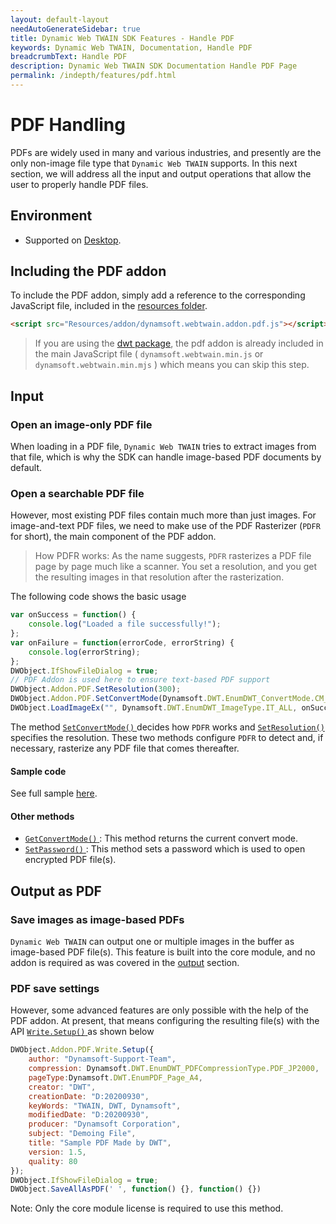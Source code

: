 ```yaml
---
layout: default-layout
needAutoGenerateSidebar: true
title: Dynamic Web TWAIN SDK Features - Handle PDF
keywords: Dynamic Web TWAIN, Documentation, Handle PDF
breadcrumbText: Handle PDF
description: Dynamic Web TWAIN SDK Documentation Handle PDF Page
permalink: /indepth/features/pdf.html
---
```


# PDF Handling 

PDFs are widely used in many and various industries, and presently are the only non-image file type that `Dynamic Web TWAIN` supports. In this next section, we will address all the input and output operations that allow the user to properly handle PDF files.

## Environment

* Supported on [Desktop]({{site.getstarted}}platform.html#browsers-on-desktop-devices).

## Including the PDF addon 

To include the PDF addon, simply add a reference to the corresponding JavaScript file, included in the [resources folder]({{site.faq}}what-are-the-resources-files.html).

``` html
<script src="Resources/addon/dynamsoft.webtwain.addon.pdf.js"></script>
```

> If you are using the [dwt package](https://www.npmjs.com/package/dwt), the pdf addon is already included in the main JavaScript file ( `dynamsoft.webtwain.min.js` or `dynamsoft.webtwain.min.mjs` ) which means you can skip this step.

## Input

### Open an image-only PDF file

When loading in a PDF file, `Dynamic Web TWAIN` tries to extract images from that file, which is why the SDK can handle image-based PDF documents by default. 

### Open a searchable PDF file

However, most existing PDF files contain much more than just images. For image-and-text PDF files, we need to make use of the PDF Rasterizer (`PDFR` for short), the main component of the PDF addon.

> How PDFR works: As the name suggests, `PDFR` rasterizes a PDF file page by page much like a scanner. You set a resolution, and you get the resulting images in that resolution after the rasterization. 

The following code shows the basic usage

``` javascript
var onSuccess = function() {
    console.log("Loaded a file successfully!");
};
var onFailure = function(errorCode, errorString) {
    console.log(errorString);
};
DWObject.IfShowFileDialog = true;
// PDF Addon is used here to ensure text-based PDF support
DWObject.Addon.PDF.SetResolution(300);
DWObject.Addon.PDF.SetConvertMode(Dynamsoft.DWT.EnumDWT_ConvertMode.CM_RENDERALL);
DWObject.LoadImageEx("", Dynamsoft.DWT.EnumDWT_ImageType.IT_ALL, onSuccess, onFailure);
```

The method [ `SetConvertMode()` ]({{site.info}}api/Addon_PDF.html#setconvertmode) decides how `PDFR` works and [ `SetResolution()` ]({{site.info}}api/Addon_PDF.html#setresolution) specifies the resolution. These two methods configure `PDFR` to detect and, if necessary, rasterize any PDF file that comes thereafter.

#### Sample code

See full sample <a href="https://github.com/Dynamsoft/Dynamic-Web-TWAIN/blob/master/samples/PDFRasterizer.html" target="_blank">here</a>.

#### Other methods

* [ `GetConvertMode()` ]({{site.info}}api/Addon_PDF.html#getconvertmode): This method returns the current convert mode.
* [ `SetPassword()` ]({{site.info}}api/Addon_PDF.html#setpassword): This method sets a password which is used to open encrypted PDF file(s).

## Output as PDF

### Save images as image-based PDFs

`Dynamic Web TWAIN` can output one or multiple images in the buffer as image-based PDF file(s). This feature is built into the core module, and no addon is required as was covered in the [output]({{site.indepth}}features/output.html) section.

### PDF save settings

However, some advanced features are only possible with the help of the PDF addon. At present, that means configuring the resulting file(s) with the API [ `Write.Setup()` ]({{site.info}}api/Addon_PDF.html#writesetup) as shown below

``` javascript
DWObject.Addon.PDF.Write.Setup({
    author: "Dynamsoft-Support-Team",
    compression: Dynamsoft.DWT.EnumDWT_PDFCompressionType.PDF_JP2000,
    pageType:Dynamsoft.DWT.EnumPDF_Page_A4,
    creator: "DWT",
    creationDate: "D:20200930",
    keyWords: "TWAIN, DWT, Dynamsoft",
    modifiedDate: "D:20200930",
    producer: "Dynamsoft Corporation",
    subject: "Demoing File",
    title: "Sample PDF Made by DWT",
    version: 1.5,
    quality: 80
});
DWObject.IfShowFileDialog = true;
DWObject.SaveAllAsPDF(' ', function() {}, function() {})
```

Note: Only the core module license is required to use this method.
